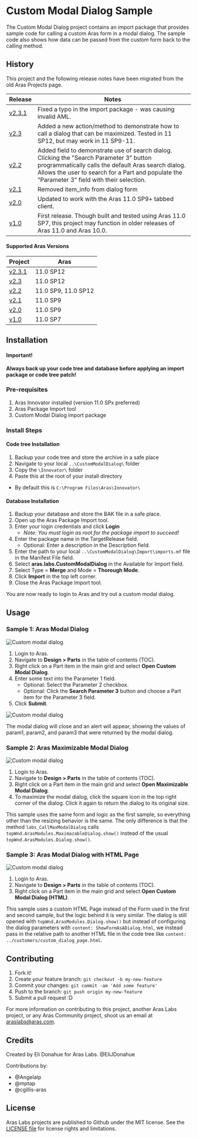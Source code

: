 # Custom Modal Dialog Sample

The Custom Modal Dialog project contains an import package that provides sample code for calling a custom Aras form in a modal dialog. The sample code also shows how data can be passed from the custom form back to the calling method.

## History

This project and the following release notes have been migrated from the old Aras Projects page.

Release | Notes
--------|--------
[v2.3.1](https://github.com/ArasLabs/custom-modal-dialog/releases/tag/v2.3.1) | Fixed a typo in the import package - was causing invalid AML.
[v2.3](https://github.com/ArasLabs/custom-modal-dialog/releases/tag/v2.3) | Added a new action/method to demonstrate how to call a dialog that can be maximized. Tested in 11 SP12, but may work in 11 SP9-11.
[v2.2](https://github.com/ArasLabs/custom-modal-dialog/releases/tag/v2.2) | Added field to demonstrate use of search dialog. Clicking the "Search Parameter 3" button programmatically calls the default Aras search dialog. Allows the user to search for a Part and populate the "Parameter 3" field with their selection.
[v2.1](https://github.com/ArasLabs/custom-modal-dialog/releases/tag/v2.1) | Removed item_info from dialog form
[v2.0](https://github.com/ArasLabs/custom-modal-dialog/releases/tag/v2.0) | Updated to work with the Aras 11.0 SP9+ tabbed client.
[v1.0](https://github.com/ArasLabs/custom-modal-dialog/releases/tag/v1.0) | First release. Though built and tested using Aras 11.0 SP7, this project may function in older releases of Aras 11.0 and Aras 10.0.

#### Supported Aras Versions

Project | Aras
--------|------
[v2.3.1](https://github.com/ArasLabs/custom-modal-dialog/releases/tag/v2.3.1) | 11.0 SP12
[v2.3](https://github.com/ArasLabs/custom-modal-dialog/releases/tag/v2.3) | 11.0 SP12
[v2.2](https://github.com/ArasLabs/custom-modal-dialog/releases/tag/v2.2) | 11.0 SP9, 11.0 SP12
[v2.1](https://github.com/ArasLabs/custom-modal-dialog/releases/tag/v2.1) | 11.0 SP9
[v2.0](https://github.com/ArasLabs/custom-modal-dialog/releases/tag/v2.0) | 11.0 SP9
[v1.0](https://github.com/ArasLabs/custom-modal-dialog/releases/tag/v1.0) | 11.0 SP7

## Installation

#### Important!
**Always back up your code tree and database before applying an import package or code tree patch!**

### Pre-requisites

1. Aras Innovator installed (version 11.0 SPx preferred)
2. Aras Package Import tool
3. Custom Modal Dialog import package

### Install Steps

#### Code tree Installation
1. Backup your code tree and store the archive in a safe place
2. Navigate to your local `..\CustomModalDialog\` folder
3. Copy the `\Innovator\` folder
4. Paste this at the root of your install directory
+ By default this is `C:\Program Files\Aras\Innovator\`

#### Database Installation

1. Backup your database and store the BAK file in a safe place.
2. Open up the Aras Package Import tool.
3. Enter your login credentials and click **Login**
    * _Note: You must login as root for the package import to succeed!_
4. Enter the package name in the TargetRelease field.
    * Optional: Enter a description in the Description field.
5. Enter the path to your local `..\CustomModalDialog\Import\imports.mf` file in the Manifest File field.
6. Select **aras.labs.CustomModalDialog** in the Available for Import field.
7. Select Type = **Merge** and Mode = **Thorough Mode**.
8. Click **Import** in the top left corner.
9. Close the Aras Package Import tool.

You are now ready to login to Aras and try out a custom modal dialog.

## Usage

### Sample 1: Aras Modal Dialog

![Custom modal dialog](./Screenshots/dialog.png)

1. Login to Aras.
2. Navigate to **Design > Parts** in the table of contents (TOC).
3. Right click on a Part item in the main grid and select **Open Custom Modal Dialog**.
4. Enter some text into the Parameter 1 field.
    * Optional: Select the Parameter 2 checkbox.
    * Optional: Click the **Search Parameter 3** button and choose a Part item for the Parameter 3 field.
5. Click **Submit**.

![Custom modal dialog](./Screenshots/result.png)

The modal dialog will close and an alert will appear, showing the values of param1, param2, and param3 that were returned by the modal dialog.

### Sample 2: Aras Maximizable Modal Dialog

![Custom modal dialog](./Screenshots/max-dialog.gif)

1. Login to Aras.
2. Navigate to **Design > Parts** in the table of contents (TOC).
3. Right click on a Part item in the main grid and select **Open Maximizable Modal Dialog**.
4. To maximize the modal dialog, click the square icon in the top right corner of the dialog. Click it again to return the dialog to its original size.

This sample uses the same form and logic as the first sample, so everything other than the resizing behavior is the same. The only difference is that the method `labs_CallMaxModalDialog` calls `topWnd.ArasModules.MaximazableDialog.show()` instead of the usual `topWnd.ArasModules.Dialog.show()`.

### Sample 3: Aras Modal Dialog with HTML Page
![Custom modal dialog](./Screenshots/html-dialog.png)

1. Login to Aras.
2. Navigate to **Design > Parts** in the table of contents (TOC).
3. Right click on a Part item in the main grid and select **Open Custom Modal Dialog (HTML)**.

This sample uses a custom HTML Page instead of the Form used in the first and second sample, but the logic behind it is very similar. The dialog is still opened with `topWnd.ArasModules.Dialog.show()` but instead of configuring the dialog parameters with `content: ShowFormAsADialog.html`, we instead pass in the relative path to another HTML file in the code tree like `content: ../customers/custom_dialog_page.html`.

## Contributing

1. Fork it!
2. Create your feature branch: `git checkout -b my-new-feature`
3. Commit your changes: `git commit -am 'Add some feature'`
4. Push to the branch: `git push origin my-new-feature`
5. Submit a pull request :D

For more information on contributing to this project, another Aras Labs project, or any Aras Community project, shoot us an email at araslabs@aras.com.

## Credits

Created by Eli Donahue for Aras Labs. @EliJDonahue

Contributions by:
* @AngelaIp
* @mptap
* @cgillis-aras

## License

Aras Labs projects are published to Github under the MIT license. See the [LICENSE file](./LICENSE.md) for license rights and limitations.
